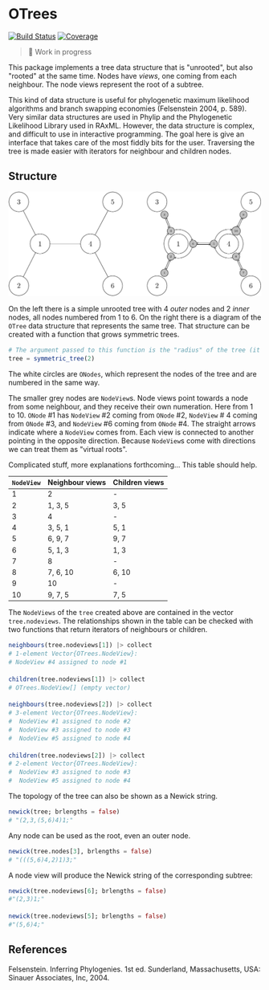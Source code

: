 # OTrees

[![Build Status](https://github.com/eascarrunz/OTrees.jl/actions/workflows/CI.yml/badge.svg?branch=main)](https://github.com/eascarrunz/OTrees.jl/actions/workflows/CI.yml?query=branch%3Amain)
[![Coverage](https://codecov.io/gh/eascarrunz/OTrees.jl/branch/main/graph/badge.svg)](https://codecov.io/gh/eascarrunz/OTrees.jl)

> 🚧 Work in progress

This package implements a tree data structure that is "unrooted", but also "rooted" at the same time. Nodes have *views*, one coming from each neighbour. The node views represent the root of a subtree.

This kind of data structure is useful for phylogenetic maximum likelihood algorithms and branch swapping economies (Felsenstein 2004, p. 589). Very similar data structures are used in Phylip and the Phylogenetic Likelihood Library used in RAxML. However, the data structure is complex, and difficult to use in interactive programming. The goal here is give an interface that takes care of the most fiddly bits for the user. Traversing the tree is made easier with iterators for neighbour and children nodes.

## Structure

![Diagram](readme.png)

On the left there is a simple unrooted tree with 4 *outer* nodes and 2 *inner* nodes, all nodes numbered from 1 to 6. On the right there is a diagram of the `OTree` data structure that represents the same tree. That structure can be created with a function that grows symmetric trees.

```julia
# The argument passed to this function is the "radius" of the tree (it needs a more precise definition)
tree = symmetric_tree(2)
```

The white circles are `ONodes`, which represent the nodes of the tree and are numbered in the same way.

The smaller grey nodes are `NodeView`s. Node views point towards a node from some neighbour, and they receive their own numeration. Here from 1 to 10. `ONode` #1 has `NodeView` #2 coming from `ONode` #2, `NodeView` # 4 coming from `ONode` #3, and `NodeView` #6 coming from `ONode` #4. The straight arrows indicate where a `NodeView` comes from. Each view is connected to another pointing in the opposite direction. Because `NodeView`s come with directions we can treat them as "virtual roots".

Complicated stuff, more explanations forthcoming... This table should help.

| `NodeView` | Neighbour views | Children views |
|------------|-----------------|----------------|
| 1          | 2               | -              |
| 2          | 1, 3, 5         | 3, 5           |
| 3          | 4               | -              |
| 4          | 3, 5, 1         | 5, 1           |
| 5          | 6, 9, 7         | 9, 7           |
| 6          | 5, 1, 3         | 1, 3           |
| 7          | 8               | -              |
| 8          | 7, 6, 10        | 6, 10          |
| 9          | 10              | -             |
| 10         | 9, 7, 5         | 7, 5           |


The `NodeViews` of the `tree` created above are contained in the vector `tree.nodeviews`. The relationships shown in the table can be checked with two functions that return iterators of neighbours or children.

```julia
neighbours(tree.nodeviews[1]) |> collect
# 1-element Vector{OTrees.NodeView}:
# NodeView #4 assigned to node #1

children(tree.nodeviews[1]) |> collect
# OTrees.NodeView[] (empty vector)

neighbours(tree.nodeviews[2]) |> collect
# 3-element Vector{OTrees.NodeView}:
#  NodeView #1 assigned to node #2
#  NodeView #3 assigned to node #3
#  NodeView #5 assigned to node #4

children(tree.nodeviews[2]) |> collect
# 2-element Vector{OTrees.NodeView}:
#  NodeView #3 assigned to node #3
#  NodeView #5 assigned to node #4
```

The topology of the tree can also be shown as a Newick string.

```julia
newick(tree; brlengths = false)
# "(2,3,(5,6)4)1;"
```

Any node can be used as the root, even an outer node.

```julia
newick(tree.nodes[3], brlengths = false)
# "(((5,6)4,2)1)3;"
```

A node view will produce the Newick string of the corresponding subtree:

```julia
newick(tree.nodeviews[6]; brlengths = false)
#"(2,3)1;"

newick(tree.nodeviews[5]; brlengths = false)
#"(5,6)4;"
```

## References

Felsenstein. Inferring Phylogenies. 1st ed. Sunderland, Massachusetts, USA: Sinauer Associates, Inc, 2004.
